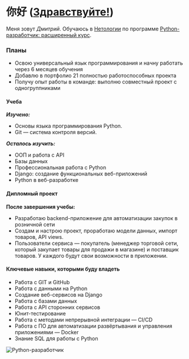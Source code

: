 # 你好 ([Здравствуйте!][0])

Меня зовут *Дмитрий*. Обучаюсь в [Нетологии][1] по программе [Python-разработчик: расширенный курс][2].

### Планы

* Освою универсальный язык программирования и начну работать через 6 месяцев обучения
* Добавлю в портфолио 21 полностью работоспособных проекта
* Получу опыт работы в команде: выполню совместный проект с одногруппниками

#### Учеба

***Изучено:***

* Основы языка программирования Python.
* Git — система контроля версий.

***Осталось изучить:***

* ООП и работа с API
* Базы данных
* Профессиональная работа с Python
* Django: создание функциональных веб-приложений
* Python в веб-разработке

#### Дипломный проект

**После завершения учебы:**

* Разработаю backend-приложение для автоматизации закупок в розничной сети
* Создам и настрою проект, проработаю модели данных, импорт товаров, API views.
* Пользователи сервиса — покупатель (менеджер торговой сети, который закупает товары для продажи в магазине) и поставщик товаров. У каждого будут свои возможности в приложении.

#### Ключевые навыки, которыми буду владеть

* Работа с GIT и GitHub
* Работа с данными на Python
* Создание веб-сервисов на Django
* Работа с базами данных
* Работа с API сторонних сервисов
* Юнит-тестирование
* Работа с методами непрерывной интеграции — CI/CD 
* Работа с ПО для автоматизации развёртывания и управления приложениями — Docker
* Знание SQL для работы с Python

![Python-разработчик][3]

[0]: https://ru.wiktionary.org/wiki/здравствуйте
[1]: https://netology.ru/
[2]: https://netology.ru/programs/python
[3]: https://u.netology.ngcdn.ru/backend/uploads/page_assets/images/file/38880/diplom_project.svg